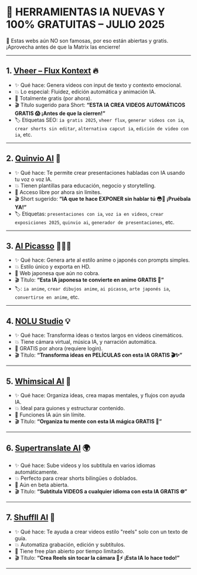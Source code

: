 # 🧠 HERRAMIENTAS IA NUEVAS Y 100% GRATUITAS – JULIO 2025

🚨 Estas webs aún NO son famosas, por eso están abiertas y gratis. ¡Aprovecha antes de que la Matrix las encierre!

---

## 1. [Vheer – Flux Kontext](https://vheer.com/flux-kontext) 🔥
- ✨ Qué hace: Genera videos con input de texto y contexto emocional.
- 💥 Lo especial: Fluidez, edición automática y animación IA.
- 🚨 Totalmente gratis (por ahora).
- 🎬 Título sugerido para Short:
  **“ESTA IA CREA VIDEOS AUTOMÁTICOS GRATIS 😱 ¡Antes de que la cierren!”**
- 🏷️ Etiquetas SEO:
  `ia gratis 2025`, `vheer flux`, `generar videos con ia`, `crear shorts sin editar`, `alternativa capcut ia`, `edición de video con ia`, etc.

---

## 2. [Quinvio AI](https://www.quinvio.ai) 🎤
- ✨ Qué hace: Te permite crear presentaciones habladas con IA usando tu voz o voz IA.
- 💥 Tienen plantillas para educación, negocio y storytelling.
- 🚨 Acceso libre por ahora sin límites.
- 🎬 Short sugerido:
  **“IA que te hace EXPONER sin hablar tú 😳📢 ¡Pruébala YA!”**
- 🏷️ Etiquetas: `presentaciones con ia`, `voz ia en videos`, `crear exposiciones 2025`, `quinvio ai`, `generador de presentaciones`, etc.

---

## 3. [AI Picasso](https://ai-picasso.com) 🎨🇯🇵
- ✨ Qué hace: Genera arte al estilo anime o japonés con prompts simples.
- 💥 Estilo único y exporta en HD.
- 🚨 Web japonesa que aún no cobra.
- 🎬 Título:
  **“Esta IA japonesa te convierte en anime GRATIS 🤯”**
- 🏷️: `ia anime`, `crear dibujos anime`, `ai picasso`, `arte japonés ia`, `convertirse en anime`, etc.

---

## 4. [NOLU Studio](https://nolu.studio) 💡
- ✨ Qué hace: Transforma ideas o textos largos en videos cinemáticos.
- 💥 Tiene cámara virtual, música IA, y narración automática.
- 🚨 GRATIS por ahora (requiere login).
- 🎬 Título:
  **“Transforma ideas en PELÍCULAS con esta IA GRATIS 🎬✨”**

---

## 5. [Whimsical AI](https://whimsical.com/ai) 🧩
- ✨ Qué hace: Organiza ideas, crea mapas mentales, y flujos con ayuda IA.
- 💥 Ideal para guiones y estructurar contenido.
- 🚨 Funciones IA aún sin límite.
- 🎬 Título:
  **“Organiza tu mente con esta IA mágica GRATIS 💫”**

---

## 6. [Supertranslate AI](https://supertranslate.ai) 🌍
- ✨ Qué hace: Sube videos y los subtitula en varios idiomas automáticamente.
- 💥 Perfecto para crear shorts bilingües o doblados.
- 🚨 Aún en beta abierta.
- 🎬 Título:
  **“Subtitula VIDEOS a cualquier idioma con esta IA GRATIS 🌐”**

---

## 7. [Shuffll AI](https://www.shuffll.com) 🧠
- ✨ Qué hace: Te ayuda a crear videos estilo "reels" solo con un texto de guía.
- 💥 Automatiza grabación, edición y subtítulos.
- 🚨 Tiene free plan abierto por tiempo limitado.
- 🎬 Título:
  **“Crea Reels sin tocar la cámara 📱⚡ ¡Esta IA lo hace todo!”**

---
